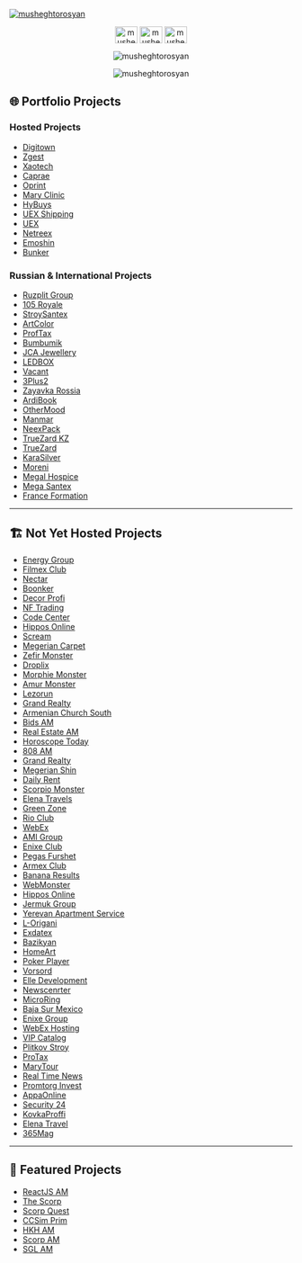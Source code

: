 <p align="left"> <a href="https://github.com/ryo-ma/github-profile-trophy"><img src="https://github-profile-trophy.vercel.app/?username=musheghtorosyan&theme=matrix&no-frame=true" alt="musheghtorosyan" /></a> </p>
<p align="center">
<a href="https://linkedin.com/in/musheghtorosyan" target="blank"><img align="center" src="https://raw.githubusercontent.com/rahuldkjain/github-profile-readme-generator/master/src/images/icons/Social/linked-in-alt.svg" alt="musheghtorosyan" height="30" width="40" /></a>
<a href="https://fb.com/musheghtorosyan" target="blank"><img align="center" src="https://raw.githubusercontent.com/rahuldkjain/github-profile-readme-generator/master/src/images/icons/Social/facebook.svg" alt="musheghtorosyan" height="30" width="40" /></a>
<a href="https://instagram.com/musheghtorosyan" target="blank"><img align="center" src="https://raw.githubusercontent.com/rahuldkjain/github-profile-readme-generator/master/src/images/icons/Social/instagram.svg" alt="musheghtorosyan" height="30" width="40" /></a>
</p>
<p align="center"> <img src="https://komarev.com/ghpvc/?username=musheghtorosyan&label=Profile%20views&color=0e75b6&style=flat" alt="musheghtorosyan" /> </p>
<p align="center"><img src="https://github-readme-streak-stats.herokuapp.com/?user=musheghtorosyan" alt="musheghtorosyan" /></p>
<!-- <p align="left"> <a href="https://twitter.com/" target="blank"><img src="https://img.shields.io/twitter/follow/?logo=twitter&style=for-the-badge" alt="" /></a> </p> -->
<!--<p><img align="center" src="https://github-readme-stats.vercel.app/api?username=musheghtorosyan&show_icons=true&locale=en&random=1" alt="musheghtorosyan" /></p>-->
<!--<p><img align="center" src="https://github-readme-stats.vercel.app/api/top-langs?username=musheghtorosyan&show_icons=true&locale=en&layout=compact&random=1" alt="musheghtorosyan" /></p>-->

## 🌐 Portfolio Projects  

### **Hosted Projects**  
- [Digitown](https://digitown.am)  
- [Zgest](https://zgest.com)  
- [Xaotech](https://xaotech.io)  
- [Caprae](https://caprae.am)  
- [Oprint](https://oprint.am)  
- [Mary Clinic](https://maryclinic.am)  
- [HyBuys](https://hybuys.com)  
- [UEX Shipping](https://uexshipping.com)  
- [UEX](https://uex.am)  
- [Netreex](https://netreex.eu)  
- [Emoshin](https://emoshin.am)  
- [Bunker](https://bunker.am)  

### **Russian & International Projects**  
- [Ruzplit Group](https://ruzplitgroup.ru)  
- [105 Royale](https://105royale.com)  
- [StroySantex](https://stroysantex.ru)  
- [ArtColor](https://artcolor.am)  
- [ProfTax](https://proftax.am)  
- [Bumbumik](https://bumbumik.am)  
- [JCA Jewellery](https://jcajewellery.com)  
- [LEDBOX](https://ledbox.am)  
- [Vacant](https://vacant.am)  
- [3Plus2](https://3plus2.house)  
- [Zayavka Rossia](https://zayavka-rossia.ru)  
- [ArdiBook](https://ardibook.am)  
- [OtherMood](https://othermood.am)  
- [Manmar](https://manmar.am)  
- [NeexPack](https://neexpack.com)  
- [TrueZard KZ](https://truezard.kz)  
- [TrueZard](https://truezard.com)  
- [KaraSilver](https://karasilver.am)  
- [Moreni](https://moreni.am)  
- [Megal Hospice](https://megalhospice.com)  
- [Mega Santex](https://megasantex.ru)  
- [France Formation](https://franceformation.am)  

---

## 🏗️ Not Yet Hosted Projects  
- [Energy Group](https://energygroup.com)  
- [Filmex Club](https://filmex.club)  
- [Nectar](http://nectar.am)  
- [Boonker](https://boonker.am)  
- [Decor Profi](https://decorprofi.ru)  
- [NF Trading](https://nftrading.com)  
- [Code Center](https://codecenter.am)  
- [Hippos Online](https://hippos.online)  
- [Scream](https://scream.am)  
- [Megerian Carpet](https://megeriancarpet.am)  
- [Zefir Monster](https://zefir.monster)  
- [Droplix](https://droplix.co)  
- [Morphie Monster](https://morphie.monster)  
- [Amur Monster](https://amur.monster)  
- [Lezorun](https://lezorun.ru)  
- [Grand Realty](https://grandrealty.am)  
- [Armenian Church South](http://armenianchurchsouth.ru)  
- [Bids AM](https://bids.am)  
- [Real Estate AM](https://real-estate.am)  
- [Horoscope Today](https://horoscop.today)  
- [808 AM](https://808.am)  
- [Grand Realty](https://grandrealty.am)  
- [Megerian Shin](https://megerianshin.am)  
- [Daily Rent](https://dailyrent.am)  
- [Scorpio Monster](https://scorpio.monster)  
- [Elena Travels](https://elenatravels.com)  
- [Green Zone](https://greenzone.am)  
- [Rio Club](https://rioclub.am)  
- [WebEx](https://webex.am)  
- [AMI Group](https://amigroup.am)  
- [Enixe Club](https://enixeclub.com)  
- [Pegas Furshet](https://pegas-furshet.com)  
- [Armex Club](https://armex.club)  
- [Banana Results](https://bananaresults.ru)  
- [WebMonster](https://webmonster.am)  
- [Hippos Online](https://hippos.online)  
- [Jermuk Group](https://jermukgroup.am)  
- [Yerevan Apartment Service](https://yerevanapartmentservece.am)  
- [L-Origani](https://l-origani.com)  
- [Exdatex](https://exdatex.com)  
- [Bazikyan](https://bazikyan.net)  
- [HomeArt](https://homeart.am)  
- [Poker Player](https://pokerplayer.am)  
- [Vorsord](https://vorsord.net)  
- [Elle Development](https://elledevelopment.com)  
- [Newscenrter](https://newscenrter.am)  
- [MicroRing](https://microring.am)  
- [Baja Sur Mexico](https://bajasurmexico.com)  
- [Enixe Group](https://enixegroup.com)  
- [WebEx Hosting](https://webex-hosting.com)  
- [VIP Catalog](https://vipcatalog.am)  
- [Plitkov Stroy](https://plitkovstroy.ru)  
- [ProTax](https://protax.am)  
- [MaryTour](https://marytour.am)  
- [Real Time News](https://realtimenews.club)  
- [Promtorg Invest](https://promtorginvest.ru)  
- [AppaOnline](https://appaonline.am)  
- [Security 24](https://security24.pro)  
- [KovkaProffi](https://kovkaproffi.ru)  
- [Elena Travel](https://elenatravel.am)  
- [365Mag](https://365mag.ru)  

---

## 🚀 **Featured Projects**  
- [ReactJS AM](https://reactjs.am)  
- [The Scorp](https://thescorp.io)  
- [Scorp Quest](https://scorp.quest)  
- [CCSim Prim](https://ccsimprim.com)  
- [HKH AM](https://hkh.am)  
- [Scorp AM](https://scorp.am)  
- [SGL AM](https://sgl.am)  
